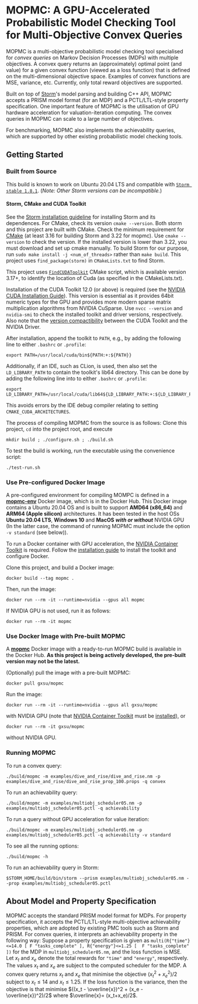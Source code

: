 # MOPMC: A GPU-Accelerated Probabilistic Model Checking Tool for Multi-Objective Convex Queries

MOPMC is a multi-objective probabilistic model checking tool specialised for _convex queries_ on
Markov Decision Processes (MDPs) with multiple objectives.
A convex query returns an (approximately) optimal point (and value) for a given convex function (viewed as a loss function)
that is defined on the multi-dimensional objective space.
Examples of convex functions are MSE, variance, etc.
Currently, only total reward objectives are supported.


Built on top of [Storm](https://www.stormchecker.org)'s model parsing and building C++ API,
MOPMC accepts a PRISM model format (for an MDP) and a PCTL/LTL-style property specification.
One important feature of MOPMC is the utilisation of GPU hardware acceleration for valuation-iteration computing.
The convex queries in MOPMC can scale to a large number of objectives.

For benchmarking, MOPMC also implements the achievability queries, which are supported by other existing probabilistic model checking tools.


## Getting Started

### Built from Source

This build is known to work on Ubuntu 20.04 LTS and compatible with [`Storm stable 1.8.1`](https://github.com/moves-rwth/storm/tree/3f74f3e59acfba3b61c686af01a864962d44af97).
(_Note: Other Storm versions can be incompatible._)

#### Storm, CMake and CUDA Toolkit

See the [Storm installation guideline](https://www.stormchecker.org/documentation/obtain-storm/build.html) for installing Storm and its dependences.
For CMake, check its version `cmake --version`.
Both storm and this project are built with CMake.
Check the minimum requirement for [CMake](https://cmake.org/download/) (at least 3.16 for building Storm and 3.22 for mopmc).
Use `cmake --version` to check the version.
If the installed version is lower than 3.22, you must download and set up cmake manually.
To build Storm for our purpose, run `sudo make install -j <num_of_threads>` rather than `make build`.
This project uses `find_package(storm)` in `CMakeLists.txt` to find Storm.

This project uses [`FindCUDAToolkit`](https://cmake.org/cmake/help/latest/module/FindCUDAToolkit.html) CMake script, which is available version 3.17+, to identify the location of Cuda (as specified in the CMakeLists.txt).

Installation of the CUDA Toolkit 12.0 (or above) is required (see the
[NVIDIA CUDA Installation Guide](https://docs.nvidia.com/cuda/cuda-installation-guide-linux/)).
This version is essential as it provides 64bit numeric types for the GPU and provides more modern
sparse matrix multiplication algorithms from NVIDIA CuSparse.
Use `nvcc --version` and `nvidia-smi` to check the installed toolkit and driver versions, respectively. Also note that the [version compactibility](https://docs.nvidia.com/deploy/cuda-compatibility/#minor-version-compatibility) between the CUDA Toolkit and the NVIDIA Driver.
<!--
```
+---------------------------------------------------------------------------------------+
| NVIDIA-SMI 525.125.06             Driver Version: 525.125.06   CUDA Version: 12.2     |
+-----------------------------------------+----------------------+----------------------+
```
-->
After installation, append the toolkit to `PATH`, e.g., by adding the following line to either `.bashrc` or `.profile`:
```shell
export PATH=/usr/local/cuda/bin${PATH:+:${PATH}}
```

Additionally, if an IDE, such as CLion, is used, then also set the `LD_LIBRARY_PATH` to contain the toolkit's lib64 directory. This can be done by adding the following line into to  either `.bashrc` or `.profile`:
```shell
export LD_LIBRARY_PATH=/usr/local/cuda/lib64${LD_LIBRARY_PATH:+:${LD_LIBRARY_PATH}}
```
This avoids errors by the IDE debug compiler relating to setting `CMAKE_CUDA_ARCHITECTURES`.

The process of compiling MOPMC from the source is as follows:
Clone this project, `cd` into the project root, and execute

```shell
mkdir build ; ./configure.sh ; ./build.sh
```
To test the	 build is working, run the executable using the convenience script:
```shell
./test-run.sh
```

### Use Pre-configured Docker Image
A pre-configured environment for compiling MOMPC is defined in a [__mopmc-env__](https://hub.docker.com/r/gxsu/mopmc-env)
Docker image, which is in the Docker Hub.
This Docker image contains a Ubuntu 20.04 OS and is built to support __AMD64 (x86_64)__ and __ARM64 (Apple silicon)__ architectures.
It has been tested in the host OSs __Ubuntu 20.04 LTS__, __Windows 10__ and __MacOS__ ___with or without___ NVIDIA GPU
(In the latter case, the command of running MOPMC must include the option `-v standard` (see below)).

To run a Docker container with GPU acceleration, the
[NVIDIA Container Toolkit](https://docs.nvidia.com/datacenter/cloud-native/container-toolkit/latest/index.html) is required.
Follow the
[installation guide](https://docs.nvidia.com/datacenter/cloud-native/container-toolkit/latest/install-guide.html)
to install the toolkit and configure Docker.

Clone this project, and build a Docker image:
```shell
docker build --tag mopmc .
```
Then, run the image:
```shell
docker run --rm -it --runtime=nvidia --gpus all mopmc
```
If NVIDIA GPU is not used, run it as follows:
```shell
docker run --rm -it mopmc
```
<!---
Pull the image:
```shell
docker pull gxsu/mopmc-env
```
Clone this project and run the Docker container as follows:
```shell
export hostdir=<path to this project's directory>
export sharedir=/root/mopmc
docker run --mount type=bind,source=$hostdir,target=$sharedir --rm -it --runtime=nvidia --gpus all gxsu/mopmc-env
```
If GPU acceleration is not used, the last command should be: 
```shell
docker run --mount type=bind,source=$hostdir,target=$sharedir --rm -it gxsu/mopmc-env
```
Then, in the Docker container, build MOPMC as follows:
```shell
cd ~ ; mkdir build ; ./configure.sh ; ./build.sh
```
If the host OS is Windows, use the following command to convert some characters before building MOPMC:
```shell
sed -i -e 's/\r$//' ./configure.sh ./build.sh
```
-->

### Use Docker Image with Pre-built MOPMC
A [__mopmc__](https://hub.docker.com/repository/docker/gxsu/mopmc/general) Docker image
with a ready-to-run MOPMC build is available in the Docker Hub.
__As this project is being actively developed, the pre-built version may not be the latest.__

(Optionally) pull the image with a pre-built MOPMC:
```shell
docker pull gxsu/mopmc
```
Run the image:
```shell
docker run --rm -it --runtime=nvidia --gpus all gxsu/mopmc
```
with NVIDIA GPU (note that [NVIDIA Container Toolkit](https://docs.nvidia.com/datacenter/cloud-native/container-toolkit/latest/index.html) must be [installed](https://docs.nvidia.com/datacenter/cloud-native/container-toolkit/latest/install-guide.html)), or
```shell
docker run --rm -it gxsu/mopmc
```
without NVIDIA GPU.


### Running MOPMC
To run a convex query:
```shell
./build/mopmc -m examples/dive_and_rise/dive_and_rise.nm -p examples/dive_and_rise/dive_and_rise_prop_100.props -q convex 
```
To run an achievability query:
```shell
./build/mopmc -m examples/multiobj_scheduler05.nm -p examples/multiobj_scheduler05.pctl -q achievability
```
To run a query without GPU acceleration for value iteration:
```shell
./build/mopmc -m examples/multiobj_scheduler05.nm -p examples/multiobj_scheduler05.pctl -q achievability -v standard
```
To see all the running options:
```shell
./build/mopmc -h
```

To run an achievability query in Storm:
```shell
$STORM_HOME/build/bin/storm --prism examples/multiobj_scheduler05.nm --prop examples/multiobj_scheduler05.pctl
```

## About Model and Property Specification
MOPMC accepts the standard PRISM model format for MDPs. For property specification,
it accepts the PCTL/LTL-style multi-objective achievability properties,
which are adopted by existing PMC tools such as Storm and PRISM.
For convex queries, it interprets an achievability property in the following way:
Suppose a property specification is given as
```multi(R{"time"}<=14.0 [ F "tasks_complete" ], R{"energy"}<=1.25 [  F "tasks_complete" ])```
for the MDP in `multiobj_scheduler05.nm`, and the loss function is MSE.
Let $x_t$ and $x_e$ denote the total rewards for `"time"` and `"energy"`, respectively.
The values $x_t$ and $x_e$ are subject to the computed scheduler for the MDP.
A convex query returns $x_t$ and $x_e$ that minimise the objective $(x_t^2 + x_e^2)/2$ subject to $x_t\leq 14$ and $x_t\leq 1.25$.
If the loss function is the variance, then the objective is
that minimise $((x_t - \overline{x})^2 + (x_e - \overline{x})^2)/2$ where $\overline{x}= (x_t+x_e)/2$.
